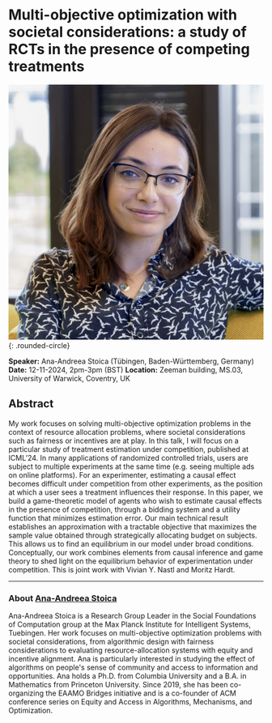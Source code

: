 # Multi-objective optimization with societal considerations: a study of RCTs in the presence of competing treatments

![Ana-Andreea Stoica ](/assets/img/ana-square-flipped.jpg){: .rounded-circle}

**Speaker:** Ana-Andreea Stoica (Tübingen, Baden-Württemberg, Germany)
**Date:** 12-11-2024, 2pm-3pm (BST)
**Location:** Zeeman building, MS.03, University of Warwick, Coventry, UK

## Abstract

My work focuses on solving multi-objective optimization problems in the context of resource allocation problems, where societal considerations such as fairness or incentives are at play. In this talk, I will focus on a particular study of treatment estimation under competition, published at ICML’24. In many applications of randomized controlled trials, users are subject to multiple experiments at the same time (e.g. seeing multiple ads on online platforms). For an experimenter, estimating a causal effect becomes difficult under competition from other experiments, as the position at which a user sees a treatment influences their response. In this paper, we build a game-theoretic model of agents who wish to estimate causal effects in the presence of competition, through a bidding system and a utility function that minimizes estimation error. Our main technical result establishes an approximation with a tractable objective that maximizes the sample value obtained through strategically allocating budget on subjects. This allows us to find an equilibrium in our model under broad conditions. Conceptually, our work combines elements from causal inference and game theory to shed light on the equilibrium behavior of experimentation under competition. This is joint work with Vivian Y. Nastl and Moritz Hardt.

---

### About [Ana-Andreea Stoica](https://www.columbia.edu/~as5001/)

Ana-Andreea Stoica is a Research Group Leader in the Social Foundations of Computation group at the Max Planck Institute for Intelligent Systems, Tuebingen. Her work focuses on multi-objective optimization problems with societal considerations, from algorithmic design with fairness considerations to evaluating resource-allocation systems with equity and incentive alignment. Ana is particularly interested in studying the effect of algorithms on people's sense of community and access to information and opportunities. Ana holds a Ph.D. from Columbia University and a B.A. in Mathematics from Princeton University. Since 2019, she has been co-organizing the EAAMO Bridges initiative and is a co-founder of ACM conference series on Equity and Access in Algorithms, Mechanisms, and Optimization.
